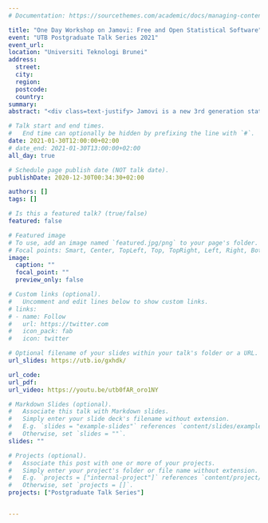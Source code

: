```yaml
---
# Documentation: https://sourcethemes.com/academic/docs/managing-content/

title: "One Day Workshop on Jamovi: Free and Open Statistical Software"
event: "UTB Postgraduate Talk Series 2021"
event_url:
location: "Universiti Teknologi Brunei"
address:
  street:
  city:
  region:
  postcode:
  country:
summary:
abstract: "<div class=text-justify> Jamovi is a new 3rd generation statistical spreadsheet. designed from the ground up to be easy to use, jamovi is a compelling alternative to costly statistical products such as SPSS and SAS. This one-day course provides a profound introduction to Jamovi: Free and Open Statistical Software. The course has been designed for PhD students who are interested in learning how to use Jamovi Software in their own research applications. A basic knowledge of multivariate statistics and SEM techniques is helpful, but not required. The session will cover theory and its application. Specifically, theoretical explanations underlying the software procedures and practical exercises where participants will apply their learning to real-world examples provided by the instructor.</div>"

# Talk start and end times.
#   End time can optionally be hidden by prefixing the line with `#`.
date: 2021-01-30T12:00:00+02:00
# date_end: 2021-01-30T13:00:00+02:00
all_day: true

# Schedule page publish date (NOT talk date).
publishDate: 2020-12-30T00:34:30+02:00

authors: []
tags: []

# Is this a featured talk? (true/false)
featured: false

# Featured image
# To use, add an image named `featured.jpg/png` to your page's folder. 
# Focal points: Smart, Center, TopLeft, Top, TopRight, Left, Right, BottomLeft, Bottom, BottomRight.
image:
  caption: ""
  focal_point: ""
  preview_only: false

# Custom links (optional).
#   Uncomment and edit lines below to show custom links.
# links:
# - name: Follow
#   url: https://twitter.com
#   icon_pack: fab
#   icon: twitter

# Optional filename of your slides within your talk's folder or a URL.
url_slides: https://utb.io/gxhdk/

url_code:
url_pdf:
url_video: https://youtu.be/utb0fAR_oro1NY

# Markdown Slides (optional).
#   Associate this talk with Markdown slides.
#   Simply enter your slide deck's filename without extension.
#   E.g. `slides = "example-slides"` references `content/slides/example-slides.md`.
#   Otherwise, set `slides = ""`.
slides: ""

# Projects (optional).
#   Associate this post with one or more of your projects.
#   Simply enter your project's folder or file name without extension.
#   E.g. `projects = ["internal-project"]` references `content/project/deep-learning/index.md`.
#   Otherwise, set `projects = []`.
projects: ["Postgraduate Talk Series"]


---
```

